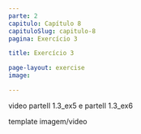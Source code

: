 ```yaml
---
parte: 2
capitulo: Capítulo 8
capituloSlug: capitulo-8
pagina: Exercício 3

title: Exercício 3

page-layout: exercise
image:

---
```


video parteII 1.3_ex5 e parteII 1.3_ex6

template imagem/video
